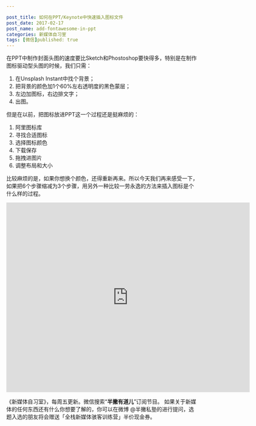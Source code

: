 ```yaml
---

post_title: 如何在PPT/Keynote中快速插入图标文件
post_date: 2017-02-17
post_name: add-fontawesome-in-ppt
categories: 新媒体自习室
tags: [微信]published: true
---
```


在PPT中制作封面头图的速度要比Sketch和Phostoshop要快得多，特别是在制作图标驱动型头图的时候，我们只需：

1. 在Unsplash Instant中找个背景；
2. 把背景的颜色加1个60%左右透明度的黑色蒙层；
3. 左边加图标，右边排文字；
4. 出图。

但是在以前，把图标放进PPT这一个过程还是挺麻烦的：

1. 阿里图标库
2. 寻找合适图标
3. 选择图标颜色
4. 下载保存
5. 拖拽进图片
6. 调整布局和大小

比较麻烦的是，如果你想换个颜色，还得重新再来。所以今天我们再来感受一下，如果把6个步骤缩减为3个步骤，用另外一种比较一劳永逸的方法来插入图标是个什么样的过程。

<iframe frameborder="0" width="640" height="498" src="https://v.qq.com/iframe/player.html?vid=o0375xnw821&tiny=0&auto=0" allowfullscreen></iframe>

《新媒体自习室》，每周五更新。微信搜索“**半撇有道儿**”订阅节目。 如果关于新媒体的任何东西还有什么你想要了解的，你可以在微博 @半撇私塾的进行提问，选题入选的朋友将会赠送「全栈新媒体骇客训练营」半价现金券。